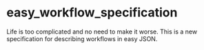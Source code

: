 # easy_workflow_specification
Life is too complicated and no need to make it worse. This is a new specification for describing workflows in easy JSON. 
